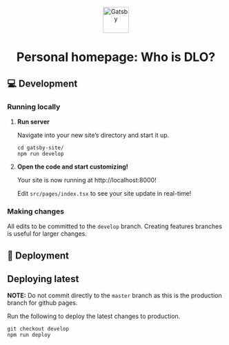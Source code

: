 <p align="center">
  <a href="https://www.gatsbyjs.com/?utm_source=starter&utm_medium=readme&utm_campaign=minimal-starter-ts">
    <img alt="Gatsby" src="https://www.gatsbyjs.com/Gatsby-Monogram.svg" width="60" />
  </a>
</p>
<h1 align="center">
  Personal homepage: Who is DLO?
</h1>

## 💻 Development

### Running locally
1. **Run server**

    Navigate into your new site’s directory and start it up.

    ```shell
    cd gatsby-site/
    npm run develop
    ```

2. **Open the code and start customizing!**

    Your site is now running at http://localhost:8000!

    Edit `src/pages/index.tsx` to see your site update in real-time!

### Making changes
All edits to be committed to the `develop` branch. Creating features branches
is useful for larger changes.

## 🚀 Deployment

## Deploying latest
**NOTE:** Do not commit directly to the `master` branch
as this is the production branch for github pages.

Run the following to deploy the latest changes to production.
```
git checkout develop
npm run deploy
```


